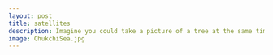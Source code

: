 ```yaml
---
layout: post
title: satellites
description: Imagine you could take a picture of a tree at the same time every single day. Over the course of a year, what would it look like? It would be green in summer and bare in winter (if your tree is situated in a place that experiences seasons). In the ocean, there are microscopic algae floating around with the waters' currents. These aquatic photosynthesizers are drifters, unlike the leaves on a tree that is fixed in place. Now imagine you can take a picture of the same place every day, but this time on the ocean. What would you see? You might see greener waters in the spring and summer when there's more algae, and bluer water in the winter when there's less algae. This is what ocean color satellites are monitoring. My alias is inspired by my previous academic research in ocean color, which one way satellite oceanographers study ocean ecology. 
image: ChukchiSea.jpg
---
```


